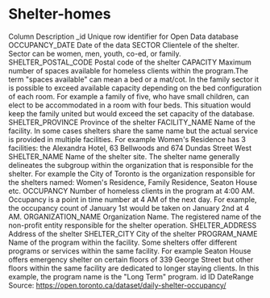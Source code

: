 # Shelter-homes
Column	Description
_id	Unique row identifier for Open Data database
OCCUPANCY_DATE	Date of the data
SECTOR	Clientele of the shelter. Sector can be women, men, youth, co-ed, or family.
SHELTER_POSTAL_CODE	Postal code of the shelter
CAPACITY	Maximum number of spaces available for homeless clients within the program.The term "spaces available" can mean a bed or a mat/cot. In the family sector it is possible to exceed available capacity depending on the bed configuration of each room. For example a family of five, who have small children, can elect to be accommodated in a room with four beds. This situation would keep the family united but would exceed the set capacity of the database.
SHELTER_PROVINCE	Province of the shelter
FACILITY_NAME	Name of the facility. In some cases shelters share the same name but the actual service is provided in multiple facilities. For example Women's Residence has 3 facilities: the Alexandra Hotel, 63 Bellwoods and 674 Dundas Street West
SHELTER_NAME	Name of the shelter site. The shelter name generally delineates the subgroup within the organization that is responsible for the shelter. For example the City of Toronto is the organization responsible for the shelters named: Women's Residence, Family Residence, Seaton House etc.
OCCUPANCY	Number of homeless clients in the program at 4:00 AM. Occupancy is a point in time number at 4 AM of the next day. For example, the occupancy count of January 1st would be taken on January 2nd at 4 AM.
ORGANIZATION_NAME	Organization Name. The registered name of the non-profit entity responsible for the shelter operation.
SHELTER_ADDRESS	Address of the shelter
SHELTER_CITY	City of the shelter
PROGRAM_NAME	Name of the program within the facility. Some shelters offer different programs or services within the same facility. For example Seaton House offers emergency shelter on certain floors of 339 George Street but other floors within the same facility are dedicated to longer staying clients. In this example, the program name is the "Long Term" program.
id	ID
DateRange	
Source: https://open.toronto.ca/dataset/daily-shelter-occupancy/
